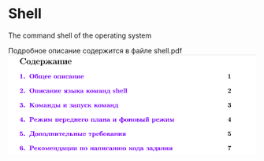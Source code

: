 # Shell
The command shell of the operating system

Подробное описание содержится в файле shell.pdf
![alt text](Shell.png "Описание будет тут")

